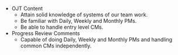 - OJT Content
	- Attain solid knowledge of systems of our team work.
	- Be familiar with Daily, Weekly and Monthly PMs.
	- Be able to handle entry level CMs.
- Progress Review Comments
	- Capable of doing Daily, Weekly and Monthly PMs and handling common CMs independently.